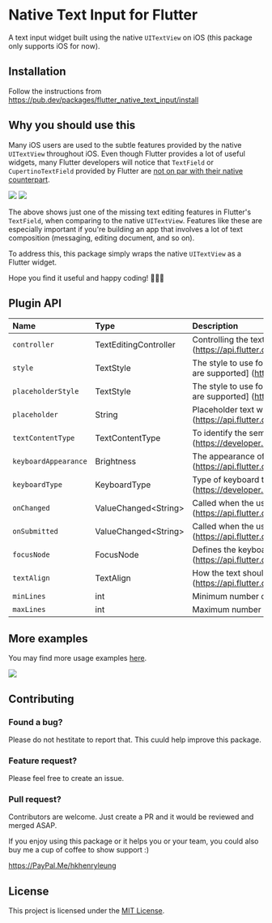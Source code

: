 # Native Text Input for Flutter

A text input widget built using the native `UITextView` on iOS (this package only supports iOS for now).

## Installation

Follow the instructions from https://pub.dev/packages/flutter_native_text_input/install

## Why you should use this

Many iOS users are used to the subtle features provided by the native `UITextView` throughout iOS. Even though Flutter provides a lot of useful widgets, many Flutter developers will notice that `TextField` or `CupertinoTextField` provided by Flutter are [not on par with their native counterpart][1].

![](demo/flutter-textfield.gif)
![](demo/native-textview.gif)

The above shows just one of the missing text editing features in Flutter's `TextField`, when comparing to the native `UITextView`. Features like these are especially important if you're building an app that involves a lot of text composition (messaging, editing document, and so on).

To address this, this package simply wraps the native `UITextView` as a Flutter widget.

Hope you find it useful and happy coding! 🎉🎉🎉

## Plugin API

| Name            | Type          | Description                    | Default                  |
|:----------------|:--------------|:-------------------------------|:-------------------------|
| `controller`      | TextEditingController  | Controlling the text being edited (https://api.flutter.dev/flutter/material/TextField/controller.html) | null |
| `style`           | TextStyle              | The style to use for the text being edited [Only `fontSize`, `fontWeight`, `color` are supported] (https://api.flutter.dev/flutter/painting/TextStyle-class.html) | null |
| `placeholderStyle` | TextStyle             | The style to use for the placeholder text. [Only `fontSize`, `fontWeight`, `color` are supported] (https://api.flutter.dev/flutter/painting/TextStyle-class.html) | null |
| `placeholder`     | String                 | Placeholder text when text entry is empty (https://api.flutter.dev/flutter/cupertino/CupertinoTextField/placeholder.html) | null |
| `textContentType` | TextContentType        | To identify the semantic meaning expected for a text-entry area (https://developer.apple.com/documentation/uikit/uitextcontenttype) | null |
| `keyboardAppearance` | Brightness          | The appearance of the keyboard (https://api.flutter.dev/flutter/material/TextField/keyboardAppearance.html) | null |
| `keyboardType`    | KeyboardType           | Type of keyboard to display for a given text-based view (https://developer.apple.com/documentation/uikit/uikeyboardtype) | KeyboardType.defaultType |
| `onChanged`       | ValueChanged\<String>  | Called when the user initiates a change to text entry (https://api.flutter.dev/flutter/material/TextField/onChanged.html) | null |
| `onSubmitted`     | ValueChanged\<String>  | Called when the user indicates that they are done editing the text in the field (https://api.flutter.dev/flutter/material/TextField/onSubmitted.html) | null |
| `focusNode`       | FocusNode              | Defines the keyboard focus for this widget (https://api.flutter.dev/flutter/material/TextField/focusNode.html) | null |
| `textAlign`       | TextAlign              | How the text should be aligned horizontally (https://api.flutter.dev/flutter/material/TextField/textAlign.html) | TextAlign.start |
| `minLines`        | int                    | Minimum number of lines of text input widget | 1 |
| `maxLines`        | int                    | Maximum number of lines of text input body, 0 for no limit | 1 |

## More examples

You may find more usage examples [here][2].

![](demo/more-examples.gif)

## Contributing

### Found a bug?
Please do not hestitate to report that. This cuuld help improve this package.

### Feature request?
Please feel free to create an issue.

### Pull request?
Contributors are welcome. Just create a PR and it would be reviewed and merged ASAP.

If you enjoy using this package or it helps you or your team, you could also buy me a cup of coffee to show support :)

https://PayPal.Me/hkhenryleung

## License

This project is licensed under the [MIT License](https://opensource.org/licenses/mit-license.html).

[1]: https://github.com/flutter/flutter/issues/12920
[2]: https://github.com/henryleunghk/flutter-native-text-input/blob/master/example/lib/more_use_case_listing_page.dart
